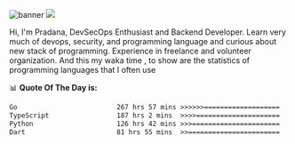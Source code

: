 ![banner](.github/banner-profile.jpeg)
<img src="https://user-images.githubusercontent.com/73097560/115834477-dbab4500-a447-11eb-908a-139a6edaec5c.gif"></p>

Hi, I'm Pradana, DevSecOps Enthusiast and Backend Developer. Learn very much of devops, security, and programming language and curious about new stack of programming. Experience in freelance and volunteer organization. And this my waka time , to show are the statistics of programming languages that I often use

📊 **Quote Of The Day is:**
<!--START_SECTION:waka-->

```txt
Go                         267 hrs 57 mins >>>>>>===================   25.59 %
TypeScript                 187 hrs 2 mins  >>>>=====================   17.86 %
Python                     126 hrs 42 mins >>>======================   12.10 %
Dart                       81 hrs 55 mins  >>=======================   07.82 %
```

<!--END_SECTION:waka-->
